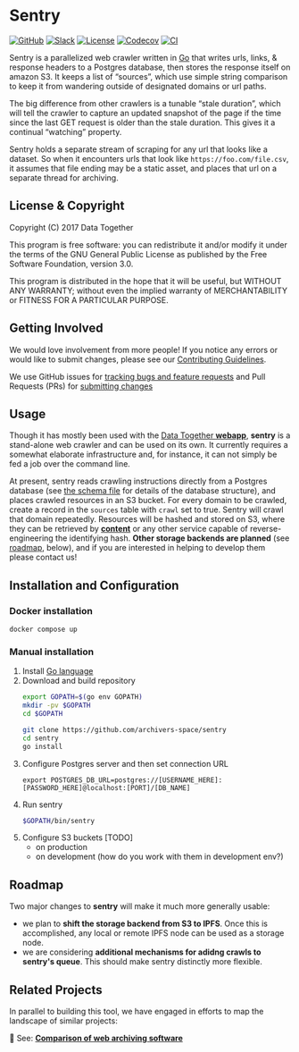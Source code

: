 # Sentry

[![GitHub](https://img.shields.io/badge/project-Data_Together-487b57.svg?style=flat-square)](http://github.com/datatogether)
[![Slack](https://img.shields.io/badge/slack-Archivers-b44e88.svg?style=flat-square)](https://archivers-slack.herokuapp.com/)
[![License](https://img.shields.io/github/license/datatogether/sentry.svg?style=flat-square)](./LICENSE)
[![Codecov](https://img.shields.io/codecov/c/github/datatogether/sentry.svg?style=flat-square)](https://codecov.io/gh/datatogether/sentry)
[![CI](https://img.shields.io/circleci/project/github/datatogether/sentry.svg?style=flat-square)](https://circleci.com/gh/datatogether/sentry)

Sentry is a parallelized web crawler written in [Go](https://golang.org) that
writes urls, links, & response headers to a Postgres database, then stores the
response itself on amazon S3. It keeps a list of “sources”, which use simple
string comparison to keep it from wandering outside of designated domains or url
paths.

The big difference from other crawlers is a tunable “stale duration”, which will
tell the crawler to capture an updated snapshot of the page if the time since
the last GET request is older than the stale duration. This gives it a continual
“watching” property.

Sentry holds a separate stream of scraping for any url that looks like a
dataset. So when it encounters urls that look like `https://foo.com/file.csv`,
it assumes that file ending may be a static asset, and places that url on a
separate thread for archiving.

## License & Copyright

Copyright (C) 2017 Data Together  

This program is free software: you can redistribute it and/or modify it under
the terms of the GNU General Public License as published by the Free Software
Foundation, version 3.0.

This program is distributed in the hope that it will be useful, but WITHOUT ANY
WARRANTY; without even the implied warranty of MERCHANTABILITY or FITNESS FOR A
PARTICULAR PURPOSE.

## Getting Involved

We would love involvement from more people! If you notice any errors or would
like to submit changes, please see our
[Contributing Guidelines](./.github/CONTRIBUTING.md).

We use GitHub issues for [tracking bugs and feature requests](https://github.com/datatogether/sentry/issues)
and Pull Requests (PRs) for [submitting changes](https://github.com/datatogether/sentry/pulls)

## Usage
Though it has mostly been used with the [Data Together **webapp**](https://github.com/datatogether/webapp), 
**sentry** is a stand-alone web crawler and can be used on its own. It 
currently requires a somewhat elaborate infrastructure and, for instance, it 
can not simply be fed a job over the command line. 

At present, sentry reads crawling instructions directly from a Postgres 
database (see [the schema file](./sql/schemalsql) for details of the 
database structure), and places crawled resources in an S3 bucket. For 
every domain to be crawled, create a record in the `sources` table with 
`crawl` set to true. Sentry will crawl that domain repeatedly. Resources 
will be hashed and stored on S3, where they can be retrieved by 
[**content**](https://github.com/datatogether/content) or any other service 
capable of reverse-engineering the identifying hash. **Other storage backends 
are planned** (see [roadmap](#roadmap), below), and if you are interested in 
helping to develop them please contact us!

## Installation and Configuration

### Docker installation

```
docker compose up
```

### Manual installation

1. Install [Go language](https://golang.org/doc/install)
1. Download and build repository
    ```sh
    export GOPATH=$(go env GOPATH)
    mkdir -pv $GOPATH
    cd $GOPATH

    git clone https://github.com/archivers-space/sentry
    cd sentry
    go install
    ```
1. Configure Postgres server and then set connection URL
   ```
   export POSTGRES_DB_URL=postgres://[USERNAME_HERE]:[PASSWORD_HERE]@localhost:[PORT]/[DB_NAME]
   ```
1. Run sentry
    ```sh
    $GOPATH/bin/sentry
    ```
1. Configure S3 buckets [TODO]
    - on production
    - on development (how do you work with them in development env?)

## Roadmap

Two major changes to **sentry** will make it much more generally usable:
- we plan to **shift the storage backend from S3 to IPFS**. Once this is 
accomplished, any local or remote IPFS node can be used as a storage node.
- we are considering **additional mechanisms for adidng crawls to sentry's 
queue**. This should make sentry distinctly more flexible. 

## Related Projects

In parallel to building this tool, we have engaged in efforts to map the
landscape of similar projects:

:eyes: See: [**Comparison of web archiving software**](https://github.com/datatogether/research/tree/master/web_archiving)
